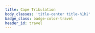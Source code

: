 ```yaml
---
title: Cape Tribulation
body_classes: 'title-center title-h1h2'
badge_class: badge-color-travel
header_id: travel
---
```


